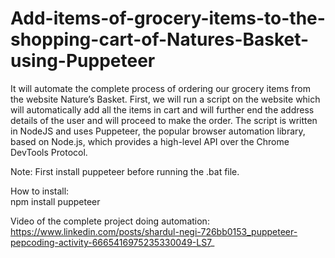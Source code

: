 # Add-items-of-grocery-items-to-the-shopping-cart-of-Natures-Basket-using-Puppeteer
It will automate the complete process of ordering our grocery items from the website Nature’s Basket. First, we will run a script on the website which will automatically add all the items in cart and will further end the address details of the user and will proceed to make the order. The script is written in NodeJS and uses Puppeteer, the popular browser automation library, based on Node.js, which provides a high-level API over the Chrome DevTools Protocol.   

Note: First install puppeteer before running the .bat file.  

How to install:  
npm install puppeteer

Video of the complete project doing automation: https://www.linkedin.com/posts/shardul-negi-726bb0153_puppeteer-pepcoding-activity-6665416975235330049-LS7_   
